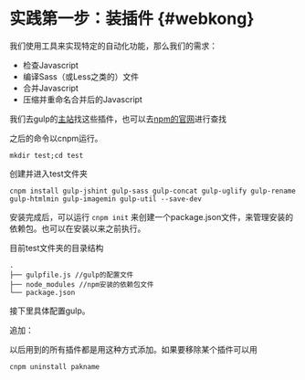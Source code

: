 # 实践第一步：装插件 {#webkong}

我们使用工具来实现特定的自动化功能，那么我们的需求：

* 检查Javascript
* 编译Sass（或Less之类的）文件
* 合并Javascript
* 压缩并重命名合并后的Javascript

我们去gulp的[主站](http://gulpjs.com/plugins/)找这些插件，也可以去[npm的官网](https://www.npmjs.com/)进行查找

之后的命令以cnpm运行。

```
mkdir test;cd test
```

创建并进入test文件夹

```
cnpm install gulp-jshint gulp-sass gulp-concat gulp-uglify gulp-rename gulp-htmlmin gulp-imagemin gulp-util --save-dev
```

安装完成后，可以运行 `cnpm init` 来创建一个package.json文件，来管理安装的依赖包。也可以在安装以来之前执行。

目前test文件夹的目录结构

```
.
├── gulpfile.js //gulp的配置文件
├── node_modules //npm安装的依赖包文件
└── package.json
```



接下里具体配置gulp。

追加：

以后用到的所有插件都是用这种方式添加。如果要移除某个插件可以用 

```
cnpm uninstall pakname
```



